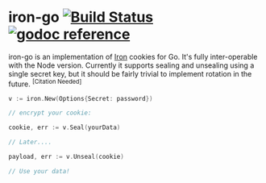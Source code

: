 # iron-go [![Build Status](https://travis-ci.org/WatchBeam/iron-go.svg?branch=master)](https://travis-ci.org/WatchBeam/iron-go) [![godoc reference](https://godoc.org/github.com/WatchBeam/iron-go?status.png)](https://godoc.org/github.com/WatchBeam/iron-go)


iron-go is an implementation of [Iron](https://github.com/hueniverse/iron) cookies for Go. It's fully inter-operable with the Node version. Currently it supports sealing and unsealing using a single secret key, but it should be fairly trivial to implement rotation in the future. <sup>[Citation Needed]</sup>


```go
v := iron.New(Options{Secret: password})

// encrypt your cookie:

cookie, err := v.Seal(yourData)

// Later....

payload, err := v.Unseal(cookie)

// Use your data!
```
